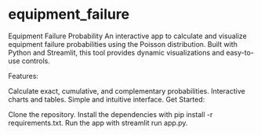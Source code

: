 # equipment_failure
Equipment Failure Probability
An interactive app to calculate and visualize equipment failure probabilities using the Poisson distribution. Built with Python and Streamlit, this tool provides dynamic visualizations and easy-to-use controls.

Features:

Calculate exact, cumulative, and complementary probabilities.
Interactive charts and tables.
Simple and intuitive interface.
Get Started:

Clone the repository.
Install the dependencies with pip install -r requirements.txt.
Run the app with streamlit run app.py.
